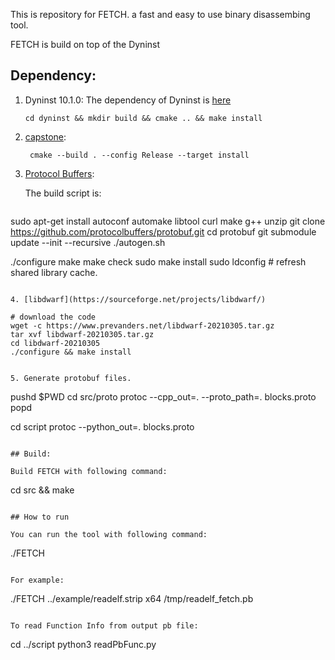 This is repository for FETCH. a fast and easy to use binary disassembing tool.


FETCH is build on top of the Dyninst


## Dependency:

1. Dyninst 10.1.0: The dependency of Dyninst is [here](https://github.com/dyninst/dyninst/wiki/Building-Dyninst#source_long)

   ```
   cd dyninst && mkdir build && cmake .. && make install
   ```

2. [capstone](https://github.com/aquynh/capstone):
   ```
    cmake --build . --config Release --target install
   ```

3. [Protocol Buffers](https://developers.google.com/protocol-buffers):
   
   The build script is:
   ```
sudo apt-get install autoconf automake libtool curl make g++ unzip
git clone https://github.com/protocolbuffers/protobuf.git
cd protobuf
git submodule update --init --recursive
./autogen.sh

./configure
make
make check
sudo make install
sudo ldconfig # refresh shared library cache.
```

4. [libdwarf](https://sourceforge.net/projects/libdwarf/)

   ```
    # download the code
    wget -c https://www.prevanders.net/libdwarf-20210305.tar.gz
    tar xvf libdwarf-20210305.tar.gz
    cd libdwarf-20210305
    ./configure && make install
   ```

5. Generate protobuf files.

   ```
pushd $PWD
cd src/proto
protoc --cpp_out=. --proto_path=. blocks.proto
popd

cd script
protoc --python_out=. blocks.proto
   ```

## Build:

Build FETCH with following command:
   ```
   cd src && make
   ```

## How to run

You can run the tool with following command:

```
./FETCH <path of executable> <x64 or x86> <path of output>
```

For example:

```
./FETCH ../example/readelf.strip x64 /tmp/readelf_fetch.pb
```

To read Function Info from output pb file: 

```
cd ../script
python3 readPbFunc.py <path of pb file>
```
